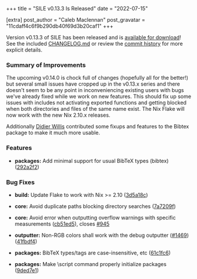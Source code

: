 +++
title = "SILE v0.13.3 Is Released"
date = "2022-07-15"

[extra]
post_author = "Caleb Maclennan"
post_gravatar = "11cdaff4c6f9b290db40f69d3b20caf1"
+++

Version v0.13.3 of SILE has been released and is [available for download][release]!
See the included [CHANGELOG.md][changelog] or review the [commit history][commits] for more explicit details.

### Summary of Improvements

The upcoming v0.14.0 is chock full of changes (hopefully all for the better!) but several small issues have cropped up in the v0.13.x series and there doesn't seem to be any point in inconveniencing existing users with bugs we've already fixed while we work on new features.
This should fix up some issues with includes not activating exported functions and getting blocked when both directories and files of the same name exist.
The Nix Flake will now work with the new Nix 2.10.x releases.

Additionally [Didier Willis](http://github.com/Omikhleia) contributed some fixups and features to the Bibtex package to make it much more usable.


### Features

* **packages:** Add minimal support for usual BibTeX types (bibtex) ([292a2f2](https://github.com/sile-typesetter/sile/commit/292a2f2b2367a93a97add70fa42191b5b5bb800c))


### Bug Fixes

* **build:** Update Flake to work with Nix >= 2.10 ([3d5a18c](https://github.com/sile-typesetter/sile/commit/3d5a18cf8b202060e6c884fa3d73150f0aec9e58))
* **core:** Avoid duplicate paths blocking directory searches ([7a7209f](https://github.com/sile-typesetter/sile/commit/7a7209fff9fb0b2ca8a59816dae55e201b0c1208))
* **core:** Avoid error when outputting overflow warnings with specific measurements ([cb51ed5](https://github.com/sile-typesetter/sile/commit/cb51ed525684fab85c99e29474e0ba58806ba1ac)), closes [#945](https://github.com/sile-typesetter/sile/issues/945)
* **outputter:** Non-RGB colors shall work with the debug outputter ([#1469](https://github.com/sile-typesetter/sile/issues/1469)) ([41fbdf4](https://github.com/sile-typesetter/sile/commit/41fbdf44659385171f813576373be36556023a73))
* **packages:** BibTeX types/tags are case-insensitive, etc ([61c1fc6](https://github.com/sile-typesetter/sile/commit/61c1fc6209bfbfffa38a05f9d3986bfb50c8a840))
* **packages:** Make \script command properly initialize packages ([9ded7e1](https://github.com/sile-typesetter/sile/commit/9ded7e1c2aaa03cb4da25ff2ef49c15d40497f9a))


  [release]: https://github.com/sile-typesetter/sile/releases/tag/v0.13.3
  [changelog]: https://github.com/sile-typesetter/sile/blob/master/CHANGELOG.md
  [commits]: https://github.com/sile-typesetter/sile/compare/v0.13.2...v0.13.3

